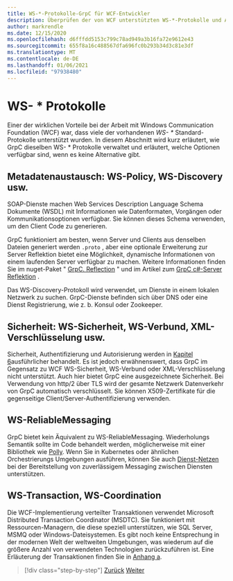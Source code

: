 ```yaml
---
title: WS-*-Protokolle-GrpC für WCF-Entwickler
description: Überprüfen der von WCF unterstützten WS-*-Protokolle und Alternativen, die mit GrpC verfügbar sind
author: markrendle
ms.date: 12/15/2020
ms.openlocfilehash: d6fffdd5153c799c78ad949a3b16fa72e9612e43
ms.sourcegitcommit: 655f8a16c488567dfa696fc0b293b34d3c81e3df
ms.translationtype: MT
ms.contentlocale: de-DE
ms.lasthandoff: 01/06/2021
ms.locfileid: "97938480"
---
```

# <a name="ws--protocols"></a>WS- \* Protokolle

Einer der wirklichen Vorteile bei der Arbeit mit Windows Communication Foundation (WCF) war, dass viele der vorhandenen _WS- \*_ Standard-Protokolle unterstützt wurden. In diesem Abschnitt wird kurz erläutert, wie GrpC dieselben WS- \* Protokolle verwaltet und erläutert, welche Optionen verfügbar sind, wenn es keine Alternative gibt.

## <a name="metadata-exchange-ws-policy-ws-discovery-and-so-on"></a>Metadatenaustausch: WS-Policy, WS-Discovery usw.

SOAP-Dienste machen Web Services Description Language Schema Dokumente (WSDL) mit Informationen wie Datenformaten, Vorgängen oder Kommunikationsoptionen verfügbar. Sie können dieses Schema verwenden, um den Client Code zu generieren.

GrpC funktioniert am besten, wenn Server und Clients aus denselben Dateien generiert werden `.proto` , aber eine optionale Erweiterung zur Server Reflektion bietet eine Möglichkeit, dynamische Informationen von einem laufenden Server verfügbar zu machen. Weitere Informationen finden Sie im nuget-Paket " [GrpC. Reflection](https://nuget.org/packages/Grpc.Reflection) " und im Artikel zum [GrpC c#-Server Reflektion](https://github.com/grpc/grpc/blob/master/doc/csharp/server_reflection.md) .

Das WS-Discovery-Protokoll wird verwendet, um Dienste in einem lokalen Netzwerk zu suchen. GrpC-Dienste befinden sich über DNS oder eine Dienst Registrierung, wie z. b. Konsul oder Zookeeper.

## <a name="security-ws-security-ws-federation-xml-encryption-and-so-on"></a>Sicherheit: WS-Sicherheit, WS-Verbund, XML-Verschlüsselung usw.

Sicherheit, Authentifizierung und Autorisierung werden in [Kapitel 6](security.md)ausführlicher behandelt. Es ist jedoch erwähnenswert, dass GrpC im Gegensatz zu WCF WS-Sicherheit, WS-Verbund oder XML-Verschlüsselung nicht unterstützt. Auch hier bietet GrpC eine ausgezeichnete Sicherheit. Bei Verwendung von http/2 über TLS wird der gesamte Netzwerk Datenverkehr von GrpC automatisch verschlüsselt. Sie können X509-Zertifikate für die gegenseitige Client/Server-Authentifizierung verwenden.

## <a name="ws-reliablemessaging"></a>WS-ReliableMessaging

GrpC bietet kein Äquivalent zu WS-ReliableMessaging. Wiederholungs Semantik sollte im Code behandelt werden, möglicherweise mit einer Bibliothek wie [Polly](https://github.com/App-vNext/Polly). Wenn Sie in Kubernetes oder ähnlichen Orchestrierungs Umgebungen ausführen, können Sie auch [Dienst-Netzen](service-mesh.md) bei der Bereitstellung von zuverlässigem Messaging zwischen Diensten unterstützen.

## <a name="ws-transaction-ws-coordination"></a>WS-Transaction, WS-Coordination

Die WCF-Implementierung verteilter Transaktionen verwendet Microsoft Distributed Transaction Coordinator (MSDTC). Sie funktioniert mit Ressourcen-Managern, die diese speziell unterstützen, wie SQL Server, MSMQ oder Windows-Dateisystemen. Es gibt noch keine Entsprechung in der modernen Welt der weltweiten Umgebungen, was wiederum auf die größere Anzahl von verwendeten Technologien zurückzuführen ist. Eine Erläuterung der Transaktionen finden Sie in [Anhang a](appendix.md).

>[!div class="step-by-step"]
>[Zurück](error-handling.md)
>[Weiter](migrate-wcf-to-grpc.md)
